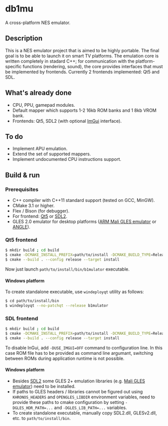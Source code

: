 # db1mu
A cross-platform NES emulator.

## Description
This is a NES emulator project that is aimed to be highly portable. The final goal is to be able to launch it on smart TV platforms. The emulation core is written completely in stadard C++; for communication with the platform-specific functions (rendering, sound), the core provides interfaces that must be implemented by frontends. Currently 2 frontends implemented: Qt5 and SDL.

## What's already done
* CPU, PPU, gamepad modules.
* Default mapper which supports 1-2 16kb ROM banks and 1 8kb VROM bank.
* Frontends: Qt5, SDL2 (with optional [ImGui](https://github.com/Flix01/imgui) interface).

## To do
* Implement APU emulation.
* Extend the set of supported mappers.
* Implement undocumented CPU instructions support.

## Build & run
### Prerequisites
* C++ compiler with C++11 standard support (tested on GCC, MinGW).
* CMake 3.1 or higher.
* Flex / Bison (for debugger).
* For frontend: [Qt5](https://www.qt.io/download) or [SDL2](https://libsdl.org/download-2.0.php).
* GLES 2.0 emulator for desktop platforms ([ARM Mali GLES emulator](https://developer.arm.com/tools-and-software/graphics-and-gaming/opengl-es-emulator/downloads) or [ANGLE](https://github.com/google/angle)).

### Qt5 frontend
```bash
$ mkdir build ; cd build
$ cmake -DCMAKE_INSTALL_PREFIX=path/to/install -DCMAKE_BUILD_TYPE=Release -DFRONTEND_TYPE=QT ..
$ cmake --build . --config release --target install
```
Now just launch `path/to/install/bin/b1mulator` executable.

#### Windows platform
To create standalone executable, use `windeployqt` utility as follows:
```bash
$ cd path/to/install/bin
$ windeployqt --no-patchqt --release b1mulator
```

### SDL frontend
```bash
$ mkdir build ; cd build
$ cmake -DCMAKE_INSTALL_PREFIX=path/to/install -DCMAKE_BUILD_TYPE=Release -DFRONTEND_TYPE=SDL ..
$ cmake --build . --config release --target install
```
To disable InGui, add `-DUSE_IMGUI=OFF` command to configuration line. In this case ROM file has to be provided as command line argumant, switching between ROMs during application runtime is not possible.

#### Windows platform
- Besides [SDL2](https://libsdl.org/download-2.0.php) some GLES 2+ emulation libraries (e.g. [Mali GLES emulator](https://developer.arm.com/tools-and-software/graphics-and-gaming/opengl-es-emulator/downloads)) need to be installed.
- If paths to GLES headers / libraries cannot be figured out using `KHRONOS_HEADERS` and `OPENGLES_LIBDIR` environment variables, need to provide these paths to cmake configuration by setting `-DGLES_HDR_PATH=...` and `-DGLES_LIB_PATH=...` variables.
- To create standalone executable, manually copy SDL2.dll, GLESv2.dll, etc. to `path/to/install/bin`.